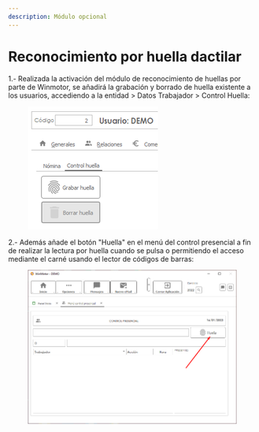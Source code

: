 ```yaml
---
description: Módulo opcional
---
```


# Reconocimiento por huella dactilar

1.- Realizada la activación del módulo de reconocimiento de huellas por parte de Winmotor, se añadirá la grabación y borrado de huella existente a los usuarios, accediendo a la entidad > Datos Trabajador > Control Huella:

<figure><img src="../../../.gitbook/assets/imagen (2).png" alt=""><figcaption></figcaption></figure>

2.- Además añade el botón "Huella" en el menú del control presencial a fin de realizar la lectura por huella cuando se pulsa o permitiendo el acceso mediante el carné usando el lector de códigos de barras:

<figure><img src="../../../.gitbook/assets/imagen.png" alt=""><figcaption></figcaption></figure>
